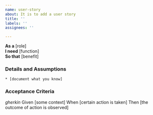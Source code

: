 ```yaml
---
name: user-story
about: It is to add a user story
title: ''
labels: ''
assignees: ''

---
```


**As a** [role]  
**I need** [function]  
**So that** [benefit]  
      
### Details and Assumptions
    * [document what you know]      
### Acceptance Criteria     
*gherkin*
    Given [some context]
    When [certain action is taken]
    Then [the outcome of action is observed]
